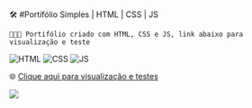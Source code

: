 🛠️ #Portifólio Simples | HTML | CSS | JS <br>





```
👨🏻‍💻 Portifólio criado com HTML, CSS e JS, link abaixo para visualização e teste

```



![HTML](https://img.shields.io/badge/HTML5-E34F26?style=for-the-badge&logo=html5&logoColor=white&link=https://github.com/diegonery465) 
![CSS](https://img.shields.io/badge/CSS3-1572B6?style=for-the-badge&logo=css3&logoColor=white&link=https://github.com/diegonery465)
![JS](https://img.shields.io/badge/JavaScript-F7DF1E?style=for-the-badge&logo=javascript&logoColor=black)


🌐 [Clique aqui para visualização e testes](https://portifolioweb.netlify.app/) <br>

<img src = "https://github.com/diegonery465/Projetos-HTML-CSS-JS/blob/main/Portifolio_Simples/assets/img-READ/img01.PNG"> <br>
